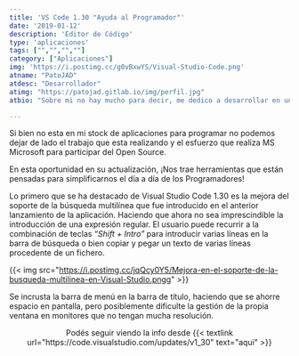 ```yaml
---
title: 'VS Code 1.30 "Ayuda al Programador"'
date: '2019-01-12'
description: 'Editor de Código'
type: 'aplicaciones'
tags: ["","","",""]
category: ["Aplicaciones"]
img: 'https://i.postimg.cc/g0vBxwYS/Visual-Studio-Code.png'
atname: "PatoJAD"
atdesc: "Desarrollador"
atimg: "https://patojad.gitlab.io/img/perfil.jpg"
atbio: "Sobre mi no hay mucho para decir, me dedico a desarrollar en una empresa de telecomunicaciones, utilizo linux desde el 2012 y hace años que es mi sistema operativo main. Soy una persona que busca crecer profesionalmente sin dejar de divertirse y hacer lo que me gusta. Siempre digo que cuando un proyecto sale es importante agradecer, por lo cual les recomiendo a todos leer la seccion Agreadecimientos en la cual me tome un tiempito para poder agradecer a todos y cada uno de los que hicieron posible todo esto."

---
```


Si bien no esta en mi stock de aplicaciones para programar no podemos dejar de lado el trabajo que esta realizando y el esfuerzo que realiza MS Microsoft para participar del Open Source.

En esta oportunidad en su actualización, ¡Nos trae herramientas que están pensadas para simplificarnos el día a día de los Programadores!

Lo primero que se ha destacado de Visual Studio Code 1.30 es la mejora del soporte de la búsqueda multilínea que fue introducido en el anterior lanzamiento de la aplicación. Haciendo que ahora no sea imprescindible la introducción de una expresión regular. El usuario puede recurrir a la combinación de teclas _“Shift + Intro”_ para introducir varias líneas en la barra de búsqueda o bien copiar y pegar un texto de varias líneas procedente de un fichero.

{{< img src="https://i.postimg.cc/jqQcy0Y5/Mejora-en-el-soporte-de-la-busqueda-multilinea-en-Visual-Studio.pngg" >}}

Se incrusta la barra de menú en la barra de título, haciendo que se ahorre espacio en pantalla, pero posiblemente dificulte la gestión de la propia ventana en monitores que no tengan mucha resolución.

<div style="text-align: center"><p> Podés seguir viendo la info desde {{< textlink url="https://code.visualstudio.com/updates/v1_30" text="aqui" >}} </p></div>
